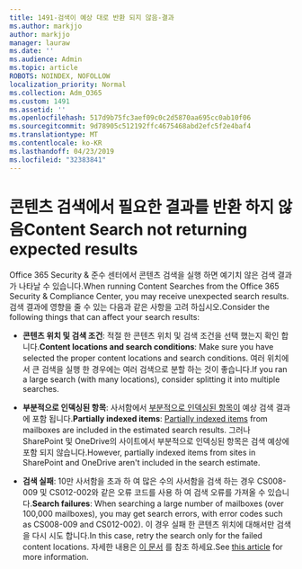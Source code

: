```yaml
---
title: 1491-검색이 예상 대로 반환 되지 않음-결과
ms.author: markjjo
author: markjjo
manager: lauraw
ms.date: ''
ms.audience: Admin
ms.topic: article
ROBOTS: NOINDEX, NOFOLLOW
localization_priority: Normal
ms.collection: Adm_O365
ms.custom: 1491
ms.assetid: ''
ms.openlocfilehash: 517d9b75fc3aef09c0c2d5870aa695cc0ab10f06
ms.sourcegitcommit: 9d78905c512192ffc4675468abd2efc5f2e4baf4
ms.translationtype: MT
ms.contentlocale: ko-KR
ms.lasthandoff: 04/23/2019
ms.locfileid: "32383841"
---
```

# <a name="content-search-not-returning-expected-results"></a><span data-ttu-id="94bf7-102">콘텐츠 검색에서 필요한 결과를 반환 하지 않음</span><span class="sxs-lookup"><span data-stu-id="94bf7-102">Content Search not returning expected results</span></span>

<span data-ttu-id="94bf7-103">Office 365 Security & 준수 센터에서 콘텐츠 검색을 실행 하면 예기치 않은 검색 결과가 나타날 수 있습니다.</span><span class="sxs-lookup"><span data-stu-id="94bf7-103">When running Content Searches from the Office 365 Security & Compliance Center, you may receive unexpected search results.</span></span> <span data-ttu-id="94bf7-104">검색 결과에 영향을 줄 수 있는 다음과 같은 사항을 고려 하십시오.</span><span class="sxs-lookup"><span data-stu-id="94bf7-104">Consider the following things that can affect your search results:</span></span>

- <span data-ttu-id="94bf7-105">**콘텐츠 위치 및 검색 조건**: 적절 한 콘텐츠 위치 및 검색 조건을 선택 했는지 확인 합니다.</span><span class="sxs-lookup"><span data-stu-id="94bf7-105">**Content locations and search conditions**: Make sure you have selected the proper content locations and search conditions.</span></span> <span data-ttu-id="94bf7-106">여러 위치에서 큰 검색을 실행 한 경우에는 여러 검색으로 분할 하는 것이 좋습니다.</span><span class="sxs-lookup"><span data-stu-id="94bf7-106">If you ran a large search (with many locations), consider splitting it into multiple searches.</span></span>

- <span data-ttu-id="94bf7-107">**부분적으로 인덱싱된 항목**: 사서함에서 [부분적으로 인덱싱된 항목이](https://docs.microsoft.com/office365/securitycompliance/partially-indexed-items-in-content-search) 예상 검색 결과에 포함 됩니다.</span><span class="sxs-lookup"><span data-stu-id="94bf7-107">**Partially indexed items**:  [Partially indexed items](https://docs.microsoft.com/office365/securitycompliance/partially-indexed-items-in-content-search) from mailboxes are included in the estimated search results.</span></span> <span data-ttu-id="94bf7-108">그러나 SharePoint 및 OneDrive의 사이트에서 부분적으로 인덱싱된 항목은 검색 예상에 포함 되지 않습니다.</span><span class="sxs-lookup"><span data-stu-id="94bf7-108">However, partially indexed items from sites in SharePoint and OneDrive aren't included in the search estimate.</span></span>

- <span data-ttu-id="94bf7-109">**검색 실패**: 10만 사서함을 초과 하 여 많은 수의 사서함을 검색 하는 경우 CS008-009 및 CS012-002와 같은 오류 코드를 사용 하 여 검색 오류를 가져올 수 있습니다.</span><span class="sxs-lookup"><span data-stu-id="94bf7-109">**Search failures**: When searching a large number of mailboxes (over 100,000 mailboxes), you may get search errors, with error codes such as CS008-009 and CS012-002).</span></span> <span data-ttu-id="94bf7-110">이 경우 실패 한 콘텐츠 위치에 대해서만 검색을 다시 시도 합니다.</span><span class="sxs-lookup"><span data-stu-id="94bf7-110">In this case, retry the search only for the failed content locations.</span></span> <span data-ttu-id="94bf7-111">자세한 내용은 [이 문서](https://docs.microsoft.com/office365/securitycompliance/retry-failed-content-search) 를 참조 하세요.</span><span class="sxs-lookup"><span data-stu-id="94bf7-111">See  [this article](https://docs.microsoft.com/office365/securitycompliance/retry-failed-content-search) for more information.</span></span>
